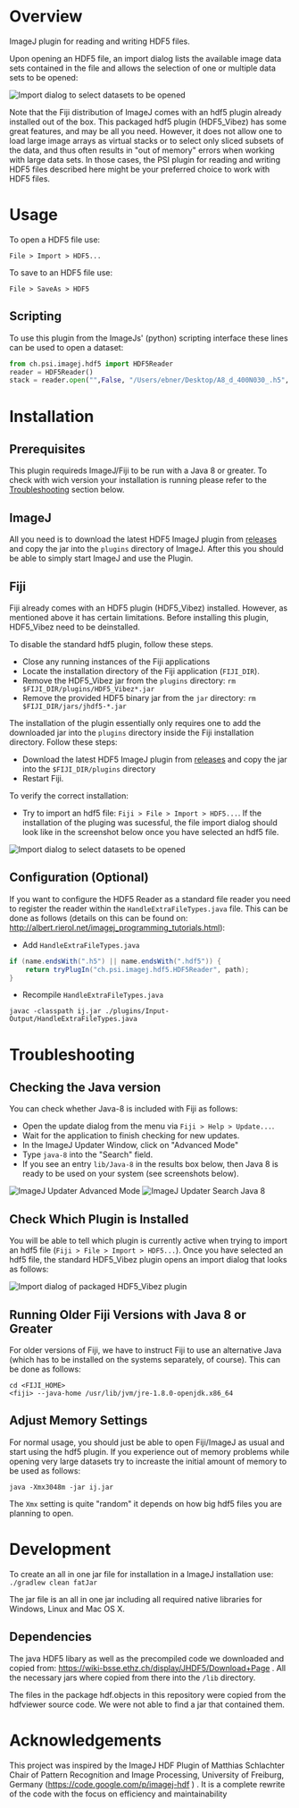  # Overview
ImageJ plugin for reading and writing HDF5 files.

Upon opening an HDF5 file, an import dialog lists the available image data sets contained in the file and allows the selection of one or multiple data sets to be opened:

![Import dialog to select datasets to be opened](hdf5plugin_select_datasets.png)

Note that the Fiji distribution of ImageJ comes with an hdf5 plugin already installed out of the box. This packaged hdf5 plugin (HDF5_Vibez) has some great features, and may be all you need. However, it does not allow one to load large image arrays as virtual stacks or to select only sliced subsets of the data, and thus often results in "out of memory" errors when working with large data sets. In those cases, the PSI plugin for reading and writing HDF5 files described here might be your preferred choice to work with HDF5 files.

# Usage

To open a HDF5 file use:

```
File > Import > HDF5...
```

To save to an HDF5 file use:

```
File > SaveAs > HDF5
```

## Scripting

To use this plugin from the ImageJs' (python) scripting interface these lines
can be used to open a dataset:

```python
from ch.psi.imagej.hdf5 import HDF5Reader
reader = HDF5Reader()
stack = reader.open("",False, "/Users/ebner/Desktop/A8_d_400N030_.h5", "/exchange/data_dark", True)
```

# Installation

## Prerequisites
This plugin requireds ImageJ/Fiji to be run with a Java 8 or greater. To check with wich version your installation is running please refer to the [Troubleshooting](#Troubleshooting) section below.

## ImageJ
All you need is to download the latest HDF5 ImageJ plugin from [releases](https://github.com/paulscherrerinstitute/ch.psi.imagej.hdf5/releases) and copy the jar into the `plugins` directory of ImageJ. After this you should be able to simply start ImageJ and use the Plugin.

## Fiji
Fiji already comes with an HDF5 plugin (HDF5_Vibez) installed. However, as mentioned above it has certain limitations. Before installing this plugin, HDF5_Vibez need to be deinstalled.

To disable the standard hdf5 plugin, follow these steps.

* Close any running instances of the Fiji applications
* Locate the installation directory of the Fiji application (`FIJI_DIR`).
* Remove the HDF5_Vibez jar from the `plugins` directory: `rm $FIJI_DIR/plugins/HDF5_Vibez*.jar`
* Remove the provided HDF5 binary jar from the `jar` directory: `rm $FIJI_DIR/jars/jhdf5-*.jar`

The installation of the plugin essentially only requires one to add the downloaded jar into the `plugins` directory inside the Fiji installation directory. Follow these steps:

* Download the latest HDF5 ImageJ plugin from [releases](https://github.com/paulscherrerinstitute/ch.psi.imagej.hdf5/releases) and copy the jar into the `$FIJI_DIR/plugins` directory
* Restart Fiji.

To verify the correct installation:
* Try to import an hdf5 file: `Fiji > File > Import > HDF5...`. If the installation of the pluging was sucessful, the file import dialog should look like in the screenshot below once you have selected an hdf5 file.
    
![Import dialog to select datasets to be opened](hdf5plugin_select_datasets.png)


## Configuration (Optional)

If you want to configure the HDF5 Reader as a standard file reader you need to register the reader within the `HandleExtraFileTypes.java` file. This can be done as follows (details on this can be found on: http://albert.rierol.net/imagej_programming_tutorials.html): 

* Add `HandleExtraFileTypes.java` 

```java
if (name.endsWith(".h5") || name.endsWith(".hdf5")) {
    return tryPlugIn("ch.psi.imagej.hdf5.HDF5Reader", path);
}
```

* Recompile  `HandleExtraFileTypes.java`
```
javac -classpath ij.jar ./plugins/Input-Output/HandleExtraFileTypes.java
```


# Troubleshooting
## Checking the Java version

You can check whether Java-8 is included with Fiji as follows:

* Open the update dialog from the menu via `Fiji > Help > Update...`.
* Wait for the application to finish checking for new updates.
* In the ImageJ Updater Window, click on "Advanced Mode"
* Type `java-8` into the "Search" field.
* If you see an entry `lib/Java-8` in the results box below, then Java 8 is
  ready to be used on your system (see screenshots below).
  
![ImageJ Updater Advanced Mode](ImageJ_Updater_AdvancedMode.png)
![ImageJ Updater Search Java 8](ImageJ_Updater_search_java8.png)


## Check Which Plugin is Installed

You will be able to tell which plugin is currently active when trying to import an hdf5 file (`Fiji > File > Import > HDF5...`). Once you have selected an hdf5 file, the standard HDF5_Vibez plugin opens an import dialog that looks as follows: 

![Import dialog of packaged HDF5_Vibez plugin](hdf5_Vibez_select_datasets.png)


## Running Older Fiji Versions with Java 8 or Greater
For older versions of Fiji, we have to instruct Fiji to use an alternative Java  (which has to be installed on the systems separately, of course). This can be  done as follows: 

```
cd <FIJI_HOME>
<fiji> --java-home /usr/lib/jvm/jre-1.8.0-openjdk.x86_64
```

## Adjust Memory Settings
For normal usage, you should just be able to open Fiji/ImageJ as usual and start using the hdf5 plugin. If you experience out of memory problems while opening very large datasets try to increaste the initial amount of memory to be used as follows:

```
java -Xmx3048m -jar ij.jar
```

The `Xmx` setting is quite "random" it depends on how big hdf5 files you are planning to open.


# Development
To create an all in one jar file for installation in a ImageJ installation use: `./gradlew clean fatJar`

The jar file is an all in one jar including all required native libraries for Windows, Linux and Mac OS X.


## Dependencies
The java HDF5 libary as well as the precompiled code we downloaded and copied from: https://wiki-bsse.ethz.ch/display/JHDF5/Download+Page . All the necessary jars where copied from there into the `/lib` directory.

The files in the package hdf.objects in this repository were copied from the hdfviewer source code. We were not able to find a jar that contained them.
 

# Acknowledgements
This project was inspired by the ImageJ HDF Plugin of Matthias Schlachter Chair of Pattern Recognition and Image Processing, University of Freiburg, Germany (https://code.google.com/p/imagej-hdf ) . It is a complete rewrite of the code with the focus on efficiency and maintainability
